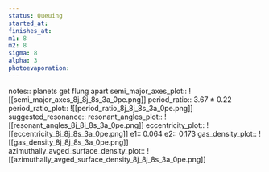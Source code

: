 ```yaml
---
status: Queuing
started_at: 
finishes_at: 
m1: 8
m2: 8
sigma: 8
alpha: 3
photoevaporation: 
---
```


notes:: planets get flung apart
semi_major_axes_plot:: ![[semi_major_axes_8j_8j_8s_3a_0pe.png]]
period_ratio:: 3.67 ± 0.22
period_ratio_plot:: ![[period_ratio_8j_8j_8s_3a_0pe.png]]
suggested_resonance:: 
resonant_angles_plot:: ![[resonant_angles_8j_8j_8s_3a_0pe.png]]
eccentricity_plot:: ![[eccentricity_8j_8j_8s_3a_0pe.png]]
e1:: 0.064
e2:: 0.173
gas_density_plot:: ![[gas_density_8j_8j_8s_3a_0pe.png]]
azimuthally_avged_surface_density_plot:: ![[azimuthally_avged_surface_density_8j_8j_8s_3a_0pe.png]]
